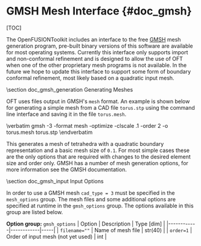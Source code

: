 GMSH Mesh Interface    {#doc_gmsh}
===================

[TOC]

The OpenFUSIONToolkit includes an interface to the free [GMSH](http://www.geuz.org/gmsh) mesh generation program, pre-built binary versions of
this software are available for most operating systems. Currently this interface only supports import and non-conformal refinement
and is designed to allow the use of OFT when one of the other proprietary mesh programs is not available. In the future we
hope to update this interface to support some form of boundary conformal refinement, most likely based on a quadratic input mesh.

\section doc_gmsh_generation Generating Meshes

OFT uses files output in GMSH's `mesh` format. An example is shown below for generating a simple mesh from a CAD file `torus.stp` using
the command line interface and saving it in the file `torus.mesh`.

\verbatim
gmsh -3 -format mesh -optimize -clscale .1 -order 2 -o torus.mesh torus.stp
\endverbatim

This generates a mesh of tetrahedra with a quadratic boundary representation and a basic mesh size of `0.1`. For most simple cases these
are the only options that are required with changes to the desired element size and order only. GMSH has a number of mesh generation
options, for more information see the GMSH documentation.

\section doc_gmsh_input Input Options

In order to use a GMSH mesh `cad_type = 3` must be specified in the `mesh_options` group. The
mesh files and some additional options are specified at runtime in the `gmsh_options` group.
The options available in this group are listed below.

**Option group:** `gmsh_options`
|  Option  |  Description  | Type [dim] |
|------------|------------|-----|
| `filename=""` | Name of mesh file | str(40) |
| `order=1`     | Order of input mesh (not yet used) | int |
